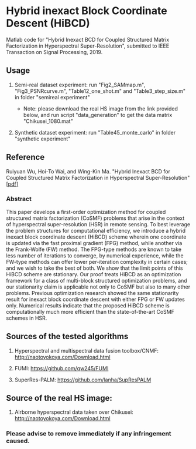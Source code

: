 # Hybrid inexact Block Coordinate Descent (HiBCD)
Matlab code for "Hybrid Inexact BCD for Coupled Structured Matrix Factorization in Hyperspectral Super-Resolution", submitted to IEEE Transaction on Signal Processing, 2019.

## Usage
1. Semi-real dataset experiment: run "Fig2_SAMmap.m", "Fig3_PSNRcurve.m", "Table12_one_shot.m" and "Table3_step_size.m" in folder "semireal experiment"
   * Note: please download the real HS image from the link provided below, and run script "data_generation" to get the data matrix "Chikusei_1080.mat"

2. Synthetic dataset experiment: run "Table45_monte_carlo" in folder "synthetic experiment"

## Reference
Ruiyuan Wu, Hoi-To Wai, and Wing-Kin Ma. "Hybrid Inexact BCD for Coupled Structured Matrix Factorization in Hyperspectral Super-Resolution" [[pdf]](https://arxiv.org/pdf/1909.09183.pdf)

### Abstract
This paper develops a first-order optimization method for coupled structured matrix factorization (CoSMF) problems that arise in the context of hyperspectral super-resolution (HSR) in remote sensing. To best leverage the problem structures for computational efficiency, we introduce a hybrid inexact block coordinate descent (HiBCD) scheme wherein one coordinate is updated via the fast proximal gradient (FPG) method, while another via the Frank-Wolfe (FW) method. The FPG-type methods are known to take less number of iterations to converge, by numerical experience, while the FW-type methods can offer lower per-iteration complexity in certain cases; and we wish to take the best of both. We show that the limit points of this HiBCD scheme are stationary. Our proof treats HiBCD as an optimization framework for a class of multi-block structured optimization problems, and our stationarity claim is applicable not only to CoSMF but also to many other problems. Previous optimization research showed the same stationarity result for inexact block coordinate descent with either FPG or FW updates only. Numerical results indicate that the proposed HiBCD scheme is computationally much more efficient than the state-of-the-art CoSMF schemes in HSR.

## Sources of the tested algorithms
1. Hyperspectral and multispectral data fusion toolbox/CNMF: http://naotoyokoya.com/Download.html

2. FUMI: https://github.com/qw245/FUMI

3. SuperRes-PALM: https://github.com/lanha/SupResPALM

## Source of the real HS image:
1. Airborne hyperspectral data taken over Chikusei: http://naotoyokoya.com/Download.html

### Please advise to remove immediately if any infringement caused.
